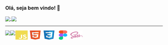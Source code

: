 ### Olá, seja bem vindo! 👋

<div style="display: inline_block">
  <a href="">
    <img height="192em" align="center" src="https://github-readme-stats.vercel.app/api?username=FilipeHibrael&show_icons=true&theme=react" />
    <img height="192em" align="center" src="https://github-readme-stats.vercel.app/api/top-langs?username=FilipeHibrael&layout=compact&langs_count=8&theme=react" />
</div>

---

<div style="display: inline_block">
   <a href="filipehibrael27@gmail.com"><img align="left" src="https://img.shields.io/badge/Gmail-D14836?style=for-the-badge&logo=gmail&logoColor=white" target="_blank"></a>
  <a href="https://wa.me/5583988216495"><img align="left" src="https://img.shields.io/badge/WhatsApp-25D366?style=for-the-badge&logo=whatsapp&logoColor=white" target="_blank"></a>
  <img align="top" alt="Icon-Js" height="30" width="40" src="https://raw.githubusercontent.com/devicons/devicon/master/icons/javascript/javascript-plain.svg">
  <img align="top" alt="Icon-HTML" height="30" width="40" src="https://raw.githubusercontent.com/devicons/devicon/master/icons/html5/html5-original.svg">
  <img align="top" alt="Icon-CSS" height="30" width="40" src="https://raw.githubusercontent.com/devicons/devicon/master/icons/css3/css3-original.svg">
  <img align="top" alt="Icon-Figma" height="30" width="40" src="https://raw.githubusercontent.com/devicons/devicon/master/icons/figma/figma-original.svg">
  <img align="top" alt="Icon-SASS" height="30" width="40" src="https://raw.githubusercontent.com/devicons/devicon/master/icons/sass/sass-original.svg">
</div>
